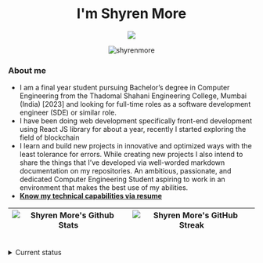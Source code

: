 <h1 align="center"> I'm Shyren More </h1>



<p align="center">
  <a href="https://github.com/ShyrenMore"><img src="https://readme-typing-svg.herokuapp.com?color=5B5B5B&center=true&vCenter=true&lines=2023 Graduate | Computer Engineering;Available for freelance work!;Look below to know more about my skills&height=45&color=311219&vCenter=true"></a>
</p>

<p align="center"> <img src="https://komarev.com/ghpvc/?username=shyrenmore&color=5A84CA" alt="shyrenmore" /> </p>

### About me

- I am a final year student pursuing Bachelor’s degree in Computer Engineering from the Thadomal Shahani Engineering College, Mumbai (India) [2023] and looking for full-time roles as a software development engineer (SDE) or similar role.
- I have been doing web development specifically front-end development using React JS library for about a year, recently I started exploring the field of blockchain
- I learn and build new projects in innovative and optimized ways with the least tolerance for errors. While creating new projects I also intend to share the things that I’ve developed via well-worded markdown documentation on my repositories. An ambitious, passionate, and dedicated Computer Engineering Student aspiring to work in an environment that makes the best use of my abilities.
- [**Know my technical capabilities via resume**](https://shyrenmore.github.io/resume/resume.pdf)

| ![Shyren More's Github Stats](https://github-readme-stats.vercel.app/api?username=ShyrenMore&show_icons=true_color=fff&theme=algolia) |  ![Shyren More's GitHub Streak](https://github-readme-streak-stats.herokuapp.com/?user=ShyrenMore&theme=algolia) |
| --- | --- |
<br>

<details>
 <summary>Current status</summary>
  


- I recently built **[Etherfunds | A blockchain based crowdfunding platform](https://github.com/DevelopersLeague/Etherfunds)**
- I’m currently working on **React.js** and **[Problem Solving](https://github.com/ShyrenMore/Skylight)** skills
- Skilled in C/C++ and JavaScript. Versed with Python and Java.
- Comfortable working with ReactJS, Django, PHP, MySQL.
- Documentation Tools/Frameworks: Markdown, PPT.
- How to reach me **https://www.linkedin.com/in/shyrenmore/**
- Fun fact **My name is pronounced as Shy run**

<!-- ## 🔥 My contribution streak

<p align="center">
  <a href="https://github.com/ShyrenMore/github-readme-streak-stats">
    <img src="https://github-readme-streak-stats.herokuapp.com/?user=ShyrenMore#version3"/>
  </a>
</p>
 -->

<br>

[![Shyren More's GitHub Activity Graph](https://activity-graph.herokuapp.com/graph?username=ShyrenMore&theme=react-dark)](https://github.com/ShyrenMore)
